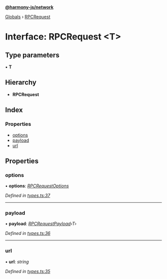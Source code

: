 **[@harmony-js/network](../README.md)**

[Globals](../README.md) › [RPCRequest](rpcrequest.md)

# Interface: RPCRequest <**T**>

## Type parameters

▪ **T**

## Hierarchy

* **RPCRequest**

## Index

### Properties

* [options](rpcrequest.md#options)
* [payload](rpcrequest.md#payload)
* [url](rpcrequest.md#url)

## Properties

###  options

• **options**: *[RPCRequestOptions](rpcrequestoptions.md)*

*Defined in [types.ts:37](https://github.com/FireStack-Lab/Harmony-sdk-core/blob/517232c/packages/harmony-network/src/types.ts#L37)*

___

###  payload

• **payload**: *[RPCRequestPayload](rpcrequestpayload.md)‹T›*

*Defined in [types.ts:36](https://github.com/FireStack-Lab/Harmony-sdk-core/blob/517232c/packages/harmony-network/src/types.ts#L36)*

___

###  url

• **url**: *string*

*Defined in [types.ts:35](https://github.com/FireStack-Lab/Harmony-sdk-core/blob/517232c/packages/harmony-network/src/types.ts#L35)*